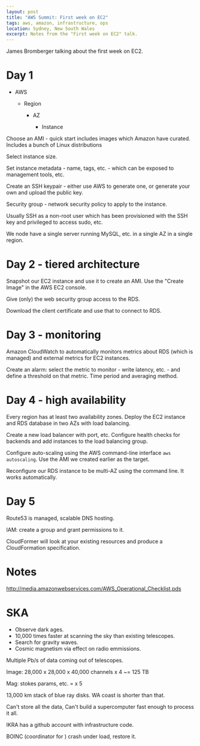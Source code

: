 ```yaml
---
layout: post
title: "AWS Summit: First week on EC2"
tags: aws, amazon, infrastructure, ops
location: Sydney, New South Wales
excerpt: Notes from the "First week on EC2" talk.
---
```


James Bromberger talking about the first week on EC2.

# Day 1

- AWS

    - Region

        - AZ

        	- Instance


Choose an AMI - quick start includes images which Amazon have curated. Includes
a bunch of Linux distributions

Select instance size.

Set instance metadata - name, tags, etc. - which can be exposed to management
tools, etc.

Create an SSH keypair - either use AWS to generate one, or generate your own
and upload the public key.

Security group - network security policy to apply to the instance.

Usually SSH as a non-root user which has been provisioned with the SSH key and
privileged to access sudo, etc.

We node have a single server running MySQL, etc. in a single AZ in a single 
region.

# Day 2 - tiered architecture

Snapshot our EC2 instance and use it to create an AMI. Use the "Create Image" 
in the AWS EC2 console.

Give (only) the web security group access to the RDS.

Download the client certificate and use that to connect to RDS.

# Day 3 - monitoring

Amazon CloudWatch to automatically monitors metrics about RDS (which is 
managed) and external metrics for EC2 instances.

Create an alarm: select the metric to monitor - write latency, etc. - and 
define a threshold on that metric. Time period and averaging method.

# Day 4 - high availability

Every region has at least two availability zones. Deploy the EC2 instance and 
RDS database in two AZs with load balancing.

Create a new load balancer with port, etc. Configure health checks for backends
and add instances to the load balancing group.

Configure auto-scaling using the AWS command-line interface `aws autoscaling`.
Use the AMI we created earlier as the target.

Reconfigure our RDS instance to be multi-AZ using the command line. It works
automatically.

# Day 5

Route53 is managed, scalable DNS hosting.

IAM: create a group and grant permissions to it.

CloudFormer will look at your existing resources and produce a CloudFormation 
specification.


# Notes

http://media.amazonwebservices.com/AWS_Operational_Checklist.pds

# SKA

- Observe dark ages.
- 10,000 times faster at scanning the sky than existing telescopes.
- Search for gravity waves.
- Cosmic magnetism via effect on radio emmissions.

Multiple Pb/s of data coming out of telescopes.

Image: 28,000 x 28,000 x 40,000 channels x 4 ~= 125 TB

Mag: stokes params, etc. = x 5

13,000 km stack of blue ray disks. WA coast is shorter than that.

Can't store all the data, Can't build a supercomputer fast enough to process 
it all.

IKRA has a github account with infrastructure code.

BOINC (coordinator for ) crash under load, restore it.
